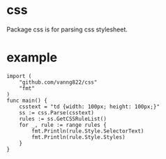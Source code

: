 # css

Package css is for parsing css stylesheet.


# example

	import (
		"github.com/vanng822/css"
		"fmt"
	)
	func main() {
		csstext = "td {width: 100px; height: 100px;}"
		ss := css.Parse(csstext)
		rules := ss.GetCSSRuleList()
		for _, rule := range rules {
			fmt.Println(rule.Style.SelectorText)
			fmt.Println(rule.Style.Styles)
		}
	}